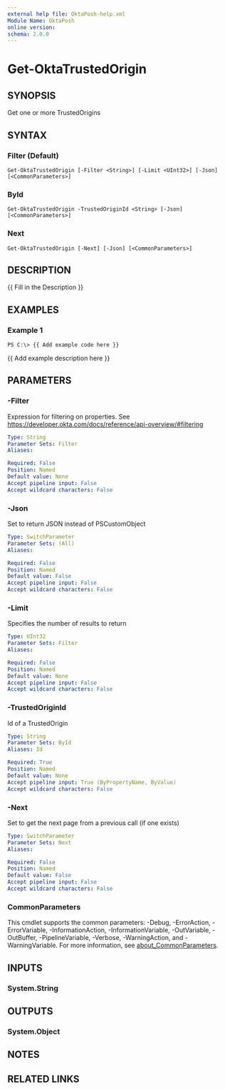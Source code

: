 ```yaml
---
external help file: OktaPosh-help.xml
Module Name: OktaPosh
online version:
schema: 2.0.0
---
```


# Get-OktaTrustedOrigin

## SYNOPSIS
Get one or more TrustedOrigins

## SYNTAX

### Filter (Default)
```
Get-OktaTrustedOrigin [-Filter <String>] [-Limit <UInt32>] [-Json] [<CommonParameters>]
```

### ById
```
Get-OktaTrustedOrigin -TrustedOriginId <String> [-Json] [<CommonParameters>]
```

### Next
```
Get-OktaTrustedOrigin [-Next] [-Json] [<CommonParameters>]
```

## DESCRIPTION
{{ Fill in the Description }}

## EXAMPLES

### Example 1
```
PS C:\> {{ Add example code here }}
```

{{ Add example description here }}

## PARAMETERS

### -Filter
Expression for filtering on properties. 
See https://developer.okta.com/docs/reference/api-overview/#filtering

```yaml
Type: String
Parameter Sets: Filter
Aliases:

Required: False
Position: Named
Default value: None
Accept pipeline input: False
Accept wildcard characters: False
```

### -Json
Set to return JSON instead of PSCustomObject

```yaml
Type: SwitchParameter
Parameter Sets: (All)
Aliases:

Required: False
Position: Named
Default value: False
Accept pipeline input: False
Accept wildcard characters: False
```

### -Limit
Specifies the number of results to return

```yaml
Type: UInt32
Parameter Sets: Filter
Aliases:

Required: False
Position: Named
Default value: None
Accept pipeline input: False
Accept wildcard characters: False
```

### -TrustedOriginId
Id of a TrustedOrigin

```yaml
Type: String
Parameter Sets: ById
Aliases: Id

Required: True
Position: Named
Default value: None
Accept pipeline input: True (ByPropertyName, ByValue)
Accept wildcard characters: False
```

### -Next
Set to get the next page from a previous call (if one exists)

```yaml
Type: SwitchParameter
Parameter Sets: Next
Aliases:

Required: False
Position: Named
Default value: False
Accept pipeline input: False
Accept wildcard characters: False
```

### CommonParameters
This cmdlet supports the common parameters: -Debug, -ErrorAction, -ErrorVariable, -InformationAction, -InformationVariable, -OutVariable, -OutBuffer, -PipelineVariable, -Verbose, -WarningAction, and -WarningVariable. For more information, see [about_CommonParameters](http://go.microsoft.com/fwlink/?LinkID=113216).

## INPUTS

### System.String
## OUTPUTS

### System.Object
## NOTES

## RELATED LINKS
